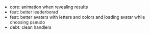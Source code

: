 - core: animation when revealing results
- feat: better leaderborad
- feat: better avatars with letters and colors and loading avatar while choosing pseudo
- debt: clean handlers
